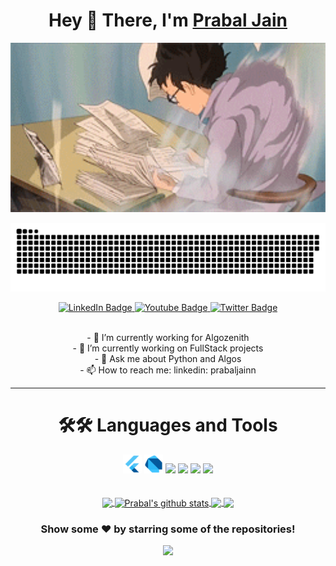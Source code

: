 <div align="center">
<!--   Hey There, I'm [Prabal Jain!](https://www.linkedin.com/in/prabaljainn/) 😊😊 -->
  <h1>Hey 👋 There, I'm <a href = "https://www.linkedin.com/in/prabaljainn/"> Prabal Jain</a></h1>
<!--   <img src="https://media.giphy.com/media/dWesBcTLavkZuG35MI/giphy.gif" width="400" height="300"/> -->
  
  <img width="600" height="auto" src="https://github.com/prabaljainn/prabaljainn/blob/main/intro.gif" height="175px"/>
   

<a href=#><img src="contributions.svg" ></a>
</div>


<div align="center">

<!-- <a href="https://twitter.com/prabaljainn">
  <img align="center" alt="Prabal's twitter" width="22px" src="https://cdn.jsdelivr.net/npm/simple-icons@v3/icons/twitter.svg" />
</a>
<a href="https://linkedin.com/in/prabaljainn">
  <img align="center" alt="Prabal's Linkdein" width="22px" src="https://cdn.jsdelivr.net/npm/simple-icons@v3/icons/linkedin.svg" />
</a>
<a href="https://github.com/prabaljainn">
  <img align="center" alt="Prabal's Github" width="22px" src="https://cdn.jsdelivr.net/npm/simple-icons@v3/icons/github.svg" />
</a>

<a href="https://instagram.com/prabalj.exe/">
  <img align="center" alt="Prabal's Instagram" width="22px" src="https://cdn.jsdelivr.net/npm/simple-icons@v3/icons/instagram.svg" />
</a>
<a href="https://www.facebook.com/prabaljainn/">
  <img align="center" alt="Prabal's Facebook" width="22px" src="https://cdn.jsdelivr.net/npm/simple-icons@v3/icons/facebook.svg" />
</a>
<a href="https://www.youtube.com/channel/UCbDS3Z0ZmxtVc45j8BU92Zw">
  <img align="center" alt="Prabal's Youtube" width="22px" src="https://cdn.jsdelivr.net/npm/simple-icons@v3/icons/youtube.svg" />
</a>

<br/>
<br/> -->


<div align="center">
<div id="badges">
  <a href="https://linkedin.com/in/prabaljainn">
    <img src="https://img.shields.io/badge/LinkedIn-blue?style=for-the-badge&logo=linkedin&logoColor=white" alt="LinkedIn Badge"/>
  </a>
  <a href="https://www.youtube.com/channel/UCbDS3Z0ZmxtVc45j8BU92Zw">
    <img src="https://img.shields.io/badge/YouTube-red?style=for-the-badge&logo=youtube&logoColor=white" alt="Youtube Badge"/>
  </a>
  <a href="https://twitter.com/prabaljainn">
    <img src="https://img.shields.io/badge/Twitter-blue?style=for-the-badge&logo=twitter&logoColor=white" alt="Twitter Badge"/>
  </a>
  <br>
  <img src="https://komarev.com/ghpvc/?username=prabaljainn&style=flat-square&color=blue" alt=""/>
<!--   <img src="https://profile-counter.glitch.me/prabaljainn/count.svg" /> -->
</div>
  </div>
  </div>
  
  

<!-- <b>GitHub Profile Visitor Counter</b>
<br><br>
![Visitor Count](https://profile-counter.glitch.me/{prabaljainn}/count.svg)
/> -->
<div align="center">
<p>
- 🔭 I’m currently working for Algozenith
  <br>
- 🌱 I’m currently working on FullStack projects
  <br>
- 💬 Ask me about Python and Algos
  <br>
- 📫 How to reach me: linkedin: prabaljainn
  <br>
</p>
  </div>

---
<div align="center">
<h1>🛠️🛠️ Languages and Tools </h1>
<code><img height="30" src="https://raw.githubusercontent.com/github/explore/80688e429a7d4ef2fca1e82350fe8e3517d3494d/topics/flutter/flutter.png"></code>
<code><img height="30" src="https://raw.githubusercontent.com/github/explore/80688e429a7d4ef2fca1e82350fe8e3517d3494d/topics/dart/dart.png"></code>
<code><img height="30" src="https://user-images.githubusercontent.com/62801988/132631615-f36cc3e6-cf1e-4b1a-b049-534676ef963d.png"></code>
<code><img height="30" src="https://user-images.githubusercontent.com/62801988/132631744-c7738d6f-030d-41f4-a08c-8c8e867956c2.png"></code>
<code><img height="30" src="https://user-images.githubusercontent.com/62801988/132631720-46795914-b8bb-42bb-adb8-b003b42e5108.png"></code>
<code><img height="30" src="https://user-images.githubusercontent.com/62801988/132631695-3cdfb6ec-e914-4bff-9bba-f170bc7180a1.png"></code>
<br>
  </div>
  <br>
  <br>

<div align="center">
<a href="https://github.com/prabaljainn">
  <img align="center" src="https://github-readme-stats.vercel.app/api/top-langs/?username=prabaljainn&theme=dark&hide_langs_below=1" />
</a>
<a href="https://github.com/prabaljainn">
 <img align="center" src="https://github-readme-stats.vercel.app/api?username=prabaljainn&show_icons=true&theme=dark&line_height=27" alt="Prabal's github stats"/>
</a>
<a href="https://github.com/prabaljainn/Linkedin-Connection-Bot">
  <img align="center" src="https://github-readme-stats.vercel.app/api/pin/?username=prabaljainn&repo=Linkedin-Connection-Bot&theme=dark" />

</a>
<a href="https://github.com/prabaljainn/leetcode-solutions">
 <img align="center" src="https://github-readme-stats.vercel.app/api/pin/?username=prabaljainn&repo=leetcode-solutions&theme=dark" />
</a>
</div>
<div align="center">

### Show some ❤️ by starring some of the repositories!
![](https://media0.giphy.com/media/3otPorWLQJq5GmHRtu/giphy.gif)
</div>

